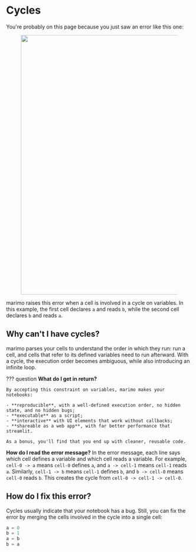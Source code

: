 # Cycles

You're probably on this page because you just saw an error like this one:

<div align="center">
<figure>
<img src="/_static/docs_cycle_error.png" width="700px"/>
</figure>
</div>

marimo raises this error when a cell is involved in a cycle on variables. In
this example, the first cell declares `a` and reads `b`, while the second cell
declares `b` and reads `a`.

## Why can't I have cycles?

marimo parses your cells to understand the order in which they run:
run a cell, and cells that refer to its defined variables need to run afterward.
With a cycle, the execution order becomes ambiguous, while also introducing
an infinite loop.

??? question **What do I get in return?**

    By accepting this constraint on variables, marimo makes your notebooks:

    - **reproducible**, with a well-defined execution order, no hidden state, and no hidden bugs;
    - **executable** as a script;
    - **interactive** with UI elements that work without callbacks;
    - **shareable as a web app**, with far better performance that streamlit.

    As a bonus, you'll find that you end up with cleaner, reusable code.

**How do I read the error message?** In the error message, each line says which
cell defines a variable and which cell reads a variable. For example, `cell-0
-> a` means `cell-0` defines `a`, and `a -> cell-1` means `cell-1` reads `a`.
Similarly, `cell-1 -> b` means `cell-1` defines `b`, and `b -> cell-0` means
`cell-0` reads `b`. This creates the cycle from `cell-0 -> cell-1 -> cell-0`.

## How do I fix this error?

Cycles usually indicate that your notebook has a bug. Still, you can
fix the error by merging the cells involved in the cycle into a single cell:

```python
a = 0
b = 1
a = b
b = a
```
